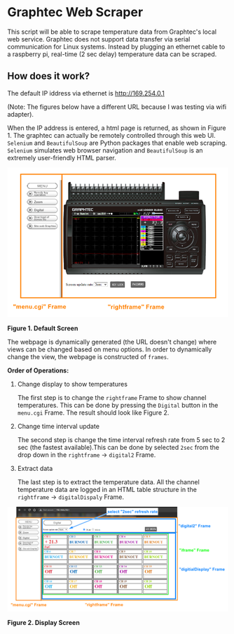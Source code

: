 # Graphtec Web Scraper

This script will be able to scrape temperature data from Graphtec's local web service. Graphtec does not support data transfer via serial communication for Linux systems. Instead by plugging an ethernet cable to a raspberry pi, real-time (2 sec delay) temperature data can be scraped.

## How does it work?

The default IP iddress via ethernet is http://169.254.0.1

(Note: The figures below have a different URL because I was testing via wifi adapter).

When the IP address is entered, a html page is returned, as shown in Figure 1. The graphtec can actually be remotely controlled through this web UI. `Selenium` and `BeautifulSoup` are Python packages that enable web scraping. `Selenium` simulates web browser navigation and `BeautifulSoup` is an extremely user-friendly HTML parser.

![Figure 1](img/mainScreen.png)

**Figure 1. Default Screen**

The webpage is dynamically generated (the URL doesn't change) where views can be changed based on menu options. In order to dynamically change the view, the webpage is constructed of `frames`.

**Order of Operations:**

1. Change display to show temperatures

   The first step is to change the `rightframe` Frame to show channel temperatures. This can be done by pressing the `Digital` button in the `menu.cgi` Frame. The result should look like Figure 2.

2. Change time interval update

   The second step is change the time interval refresh rate from 5 sec to 2 sec (the fastest available).This can be done by selected `2sec` from the drop down in the `rightframe` -> `digital2` Frame.

3. Extract data

   The last step is to extract the temperature data. All the channel temperature data are logged in an HTML table structure in the `rightframe` -> `digitalDispaly` Frame.

![Figure 2](img/displayScreen.png) 

**Figure 2. Display Screen**
